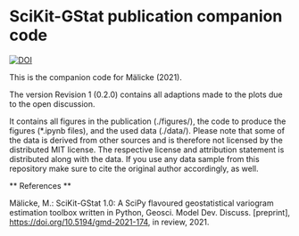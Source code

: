 # SciKit-GStat publication companion code

[![DOI](https://zenodo.org/badge/DOI/10.5281/zenodo.5970217.svg)](https://doi.org/10.5281/zenodo.5970217)

This is the companion code for Mälicke (2021).

The version Revision 1 (0.2.0) contains all adaptions made to the plots due to the open discussion.

It contains all figures in the publication (./figures/), the code to produce the figures (*.ipynb files), and the used data (./data/).
Please note that some of the data is derived from other sources and is therefore not licensed by the distributed MIT license. The respective license and attribution statement is distributed along with the data. If you use any data sample from this repository make sure to cite the original author accordingly, as well.

** References **

Mälicke, M.: SciKit-GStat 1.0: A SciPy flavoured geostatistical variogram estimation toolbox written in Python, Geosci. Model Dev. Discuss.
[preprint], https://doi.org/10.5194/gmd-2021-174, in review, 2021.

